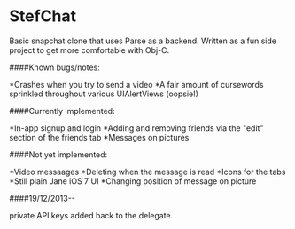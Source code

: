 StefChat
========

Basic snapchat clone that uses Parse as a backend. Written as a fun side project to get more comfortable with Obj-C.


####Known bugs/notes:

  *Crashes when you try to send a video
  *A fair amount of cursewords sprinkled throughout various UIAlertViews (oopsie!)

####Currently implemented:

  *In-app signup and login
  *Adding and removing friends via the "edit" section of the friends tab
  *Messages on pictures

####Not yet implemented:

  *Video messaages
  *Deleting when the message is read
  *Icons for the tabs
  *Still plain Jane iOS 7 UI
  *Changing position of message on picture

####19/12/2013--

  private API keys added back to the delegate.
